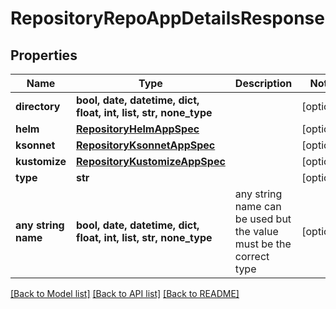# RepositoryRepoAppDetailsResponse


## Properties
Name | Type | Description | Notes
------------ | ------------- | ------------- | -------------
**directory** | **bool, date, datetime, dict, float, int, list, str, none_type** |  | [optional] 
**helm** | [**RepositoryHelmAppSpec**](RepositoryHelmAppSpec.md) |  | [optional] 
**ksonnet** | [**RepositoryKsonnetAppSpec**](RepositoryKsonnetAppSpec.md) |  | [optional] 
**kustomize** | [**RepositoryKustomizeAppSpec**](RepositoryKustomizeAppSpec.md) |  | [optional] 
**type** | **str** |  | [optional] 
**any string name** | **bool, date, datetime, dict, float, int, list, str, none_type** | any string name can be used but the value must be the correct type | [optional]

[[Back to Model list]](../README.md#documentation-for-models) [[Back to API list]](../README.md#documentation-for-api-endpoints) [[Back to README]](../README.md)


